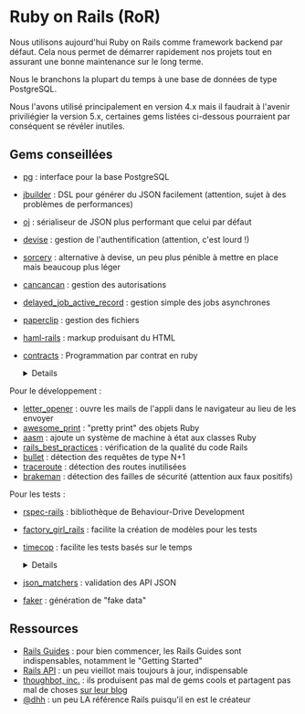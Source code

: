 # Ruby on Rails (RoR)

Nous utilisons aujourd'hui Ruby on Rails comme framework backend par défaut.
Cela nous permet de démarrer rapidement nos projets tout en assurant une bonne
maintenance sur le long terme.

Nous le branchons la plupart du temps à une base de données de type PostgreSQL.

Nous l'avons utilisé principalement en version 4.x mais il faudrait à l'avenir
priviliégier la version 5.x, certaines gems listées ci-dessous pourraient par
conséquent se révéler inutiles.

## Gems conseillées

- [pg](https://bitbucket.org/ged/ruby-pg/wiki/Home) : interface pour la base
  PostgreSQL
- [jbuilder](https://github.com/rails/jbuilder) : DSL pour générer du JSON
  facilement (attention, sujet à des problèmes de performances)
- [oj](https://github.com/ohler55/oj) : sérialiseur de JSON plus performant
  que celui par défaut
- [devise](https://github.com/plataformatec/devise) : gestion de
  l'authentification (attention, c'est lourd !)
- [sorcery](https://github.com/Sorcery/sorcery) : alternative à devise, un peu
  plus pénible à mettre en place mais beaucoup plus léger
- [cancancan](https://github.com/CanCanCommunity/cancancan) : gestion des
  autorisations
- [delayed_job_active_record](https://github.com/collectiveidea/delayed_job_active_record) :
  gestion simple des jobs asynchrones
- [paperclip](https://github.com/thoughtbot/paperclip) : gestion des fichiers
- [haml-rails](http://haml.info/) : markup produisant du HTML
- [contracts](https://github.com/egonSchiele/contracts.ruby) : Programmation par contrat en ruby

  <details>
    <summary>Details</summary>
    Les contrats permettent une programmation beaucoup plus stricte et sécurisante.
    La syntaxe est simple et permet une grand expressivité dans les conditions nécessaires à la bonne exécution.
    
    Les contrats ont un coût à l'exécution mais il est possible de les désactiver en fonction d'une variable d'environnement pour ne pas les avoir en production par exemple: `NO_CONTRACTS`.
    
    Une fonctionnalité très intéressante est la possibilité d'avoir du _pattern matching_ au niveau des méthodes et donc de les surcharger en fonction de la valeur des paramètres et des contrats.
    
    Par exemple, voici un code classique de factoriel :
    
    ```ruby
    Contract C::Num => C::Num
    def fact x
      if x == 1
        x
      else
        x * fact(x - 1)
      end
    end
    ```
    
    Il est possible de l'écrire sous forme de deux méthodes au même nom mais avec des contrats différents :
    
    ```ruby
    Contract 1 => 1
    def fact x
      x
    end

    Contract C::Num => C::Num
    def fact x
      x * fact(x - 1)
    end
    ```
    
    A noter que si les contrats sont désactivés le _pattern matching_ reste opérationnel.
    
    [Documentation](https://egonschiele.github.io/contracts.ruby/)
  </details>

Pour le développement :

- [letter_opener](https://github.com/ryanb/letter_opener) : ouvre les mails
  de l'appli dans le navigateur au lieu de les envoyer
- [awesome_print](https://github.com/awesome-print/awesome_print) : "pretty
  print" des objets Ruby
- [aasm](https://github.com/aasm/aasm) : ajoute un système de machine à état
  aux classes Ruby
- [rails_best_practices](https://github.com/flyerhzm/rails_best_practices) :
  vérification de la qualité du code Rails
- [bullet](https://github.com/flyerhzm/bullet) : détection des requêtes de type
  N+1
- [traceroute](https://github.com/amatsuda/traceroute) : détection des routes
  inutilisées
- [brakeman](https://github.com/presidentbeef/brakeman) : détection des failles
  de sécurité (attention aux faux positifs)

Pour les tests :

- [rspec-rails](http://rspec.info/) : bibliothèque de Behaviour-Drive
  Development
- [factory_girl_rails](https://github.com/thoughtbot/factory_girl) : facilite
  la création de modèles pour les tests
- [timecop](https://github.com/travisjeffery/timecop) : facilite les tests
  basés sur le temps
  
  <details>
    <summary>Details</summary>
  Voici un exemple d'utilisation : imaginons qu'on veuille tester qu’une méthode enregistrait bien DateTime.now dans une colonne en rails. Mais comment tester now ?

  Timecop va permettre de figer le temps et donc de le tester.

  Une autre solution serait de venir modifier DateTime pour que now retourne toujours une valeur précise mais Timecop est plus élégant.

  ```ruby
  describe ".run!" do
    let(:task) { FactoryGirl.create :add_repo_with_project }
    let(:frozen_time) { DateTime.now }
    before { Timecop.freeze(frozen_time) }
    after { Timecop.return }
    subject { task.run! }

    it 'should set the run at date' do
      expect(subject.run_at.utc_to_i).to eq frozen_time.utc.to_i
    end
  end
  ```

  On en profitera pour jouer avec utc.to_i pour éviter les temps identiques mais vu comme différents :

       -Wed, 30 Nov 2016 11:07:28 +0100
       +Wed, 30 Nov 2016 10:07:28 UTC +00:00

  Et pour finir `DateTime.now` est figé. On pourrait figer n’importe quel temps (genre `'1 may'.to_date`) mais ainsi à chaque exécution du test le temps varie.
  </details>

- [json_matchers](https://github.com/thoughtbot/json_matchers) : validation des
  API JSON
- [faker](https://github.com/stympy/faker/) : génération de "fake data"

## Ressources

- [Rails Guides](http://guides.rubyonrails.org/) : pour bien commencer, les
  Rails Guides sont indispensables, notamment le "Getting Started"
- [Rails API](http://api.rubyonrails.org/) : un peu vieillot mais toujours à
  jour, indispensable
- [thoughbot, inc.](https://github.com/thoughtbot/) : ils produisent pas mal de
  gems cools et partagent pas mal de choses [sur leur blog](https://robots.thoughtbot.com/)
- [@dhh](https://twitter.com/dhh) : un peu LA référence Rails puisqu'il en est
  le créateur
